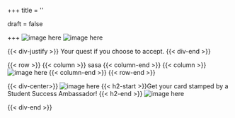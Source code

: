 +++
title = ''

draft = false

+++
![image here](../images/explorer-1.png#center)
![image here](../images/explorer-1-quest.png#center)



{{< div-justify >}}
Your quest if you choose to accept. 
{{< div-end >}}



{{< row >}}
{{< column >}}
sasa
{{< column-end >}}
{{< column >}}
![image here](../images/bonus.png#center)
{{< column-end >}}
{{< row-end >}}

{{< div-center>}}
![image here](../images/dont-forget.png#center)
 {{< h2-start >}}Get your card stamped by a Student Success Ambassador! {{< h2-end >}}
![image here](../images/stamp-card.png#center)

{{< div-end >}}


